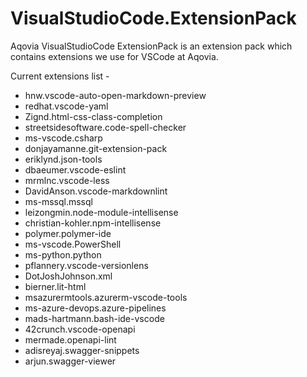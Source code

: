 # VisualStudioCode.ExtensionPack

Aqovia VisualStudioCode ExtensionPack is an extension pack which contains extensions we use for VSCode at Aqovia.

Current extensions list -
<!-- EXTENSION_PACK_START -->
- hnw.vscode-auto-open-markdown-preview
- redhat.vscode-yaml
- Zignd.html-css-class-completion
- streetsidesoftware.code-spell-checker
- ms-vscode.csharp
- donjayamanne.git-extension-pack
- eriklynd.json-tools
- dbaeumer.vscode-eslint
- mrmlnc.vscode-less
- DavidAnson.vscode-markdownlint
- ms-mssql.mssql
- leizongmin.node-module-intellisense
- christian-kohler.npm-intellisense
- polymer.polymer-ide
- ms-vscode.PowerShell
- ms-python.python
- pflannery.vscode-versionlens
- DotJoshJohnson.xml
- bierner.lit-html
- msazurermtools.azurerm-vscode-tools
- ms-azure-devops.azure-pipelines
- mads-hartmann.bash-ide-vscode
- 42crunch.vscode-openapi
- mermade.openapi-lint
- adisreyaj.swagger-snippets
- arjun.swagger-viewer
<!-- EXTENSION_PACK_END -->